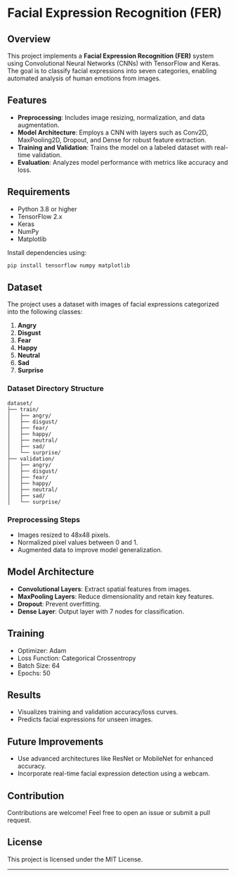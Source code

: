 
# Facial Expression Recognition (FER)

## Overview

This project implements a **Facial Expression Recognition (FER)** system using Convolutional Neural Networks (CNNs) with TensorFlow and Keras. The goal is to classify facial expressions into seven categories, enabling automated analysis of human emotions from images.

## Features

- **Preprocessing**: Includes image resizing, normalization, and data augmentation.
- **Model Architecture**: Employs a CNN with layers such as Conv2D, MaxPooling2D, Dropout, and Dense for robust feature extraction.
- **Training and Validation**: Trains the model on a labeled dataset with real-time validation.
- **Evaluation**: Analyzes model performance with metrics like accuracy and loss.

## Requirements

- Python 3.8 or higher
- TensorFlow 2.x
- Keras
- NumPy
- Matplotlib

Install dependencies using:
```bash
pip install tensorflow numpy matplotlib
```

## Dataset

The project uses a dataset with images of facial expressions categorized into the following classes:
1. **Angry**
2. **Disgust**
3. **Fear**
4. **Happy**
5. **Neutral**
6. **Sad**
7. **Surprise**

### Dataset Directory Structure
```
dataset/
├── train/
│   ├── angry/
│   ├── disgust/
│   ├── fear/
│   ├── happy/
│   ├── neutral/
│   ├── sad/
│   └── surprise/
├── validation/
│   ├── angry/
│   ├── disgust/
│   ├── fear/
│   ├── happy/
│   ├── neutral/
│   ├── sad/
│   └── surprise/
```

### Preprocessing Steps
- Images resized to 48x48 pixels.
- Normalized pixel values between 0 and 1.
- Augmented data to improve model generalization.

## Model Architecture

- **Convolutional Layers**: Extract spatial features from images.
- **MaxPooling Layers**: Reduce dimensionality and retain key features.
- **Dropout**: Prevent overfitting.
- **Dense Layer**: Output layer with 7 nodes for classification.

## Training

- Optimizer: Adam
- Loss Function: Categorical Crossentropy
- Batch Size: 64
- Epochs: 50



## Results

- Visualizes training and validation accuracy/loss curves.
- Predicts facial expressions for unseen images.

## Future Improvements

- Use advanced architectures like ResNet or MobileNet for enhanced accuracy.
- Incorporate real-time facial expression detection using a webcam.

## Contribution

Contributions are welcome! Feel free to open an issue or submit a pull request.

## License

This project is licensed under the MIT License.

---

